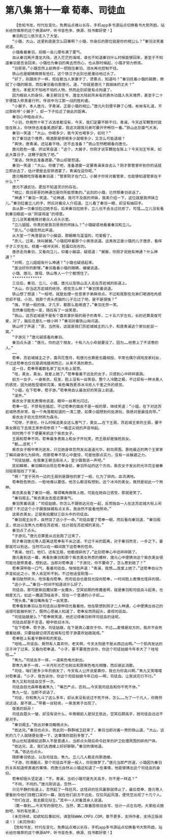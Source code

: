 # 第八集 第十一章 荀奉、司徒血
        【告知书友，时代在变化，免费站点难以长存，手机app多书源站点切换看书大势所趋，站长给你推荐的这个换源APP，听书音色多、换源、找书都好使！】
       秦羽和立儿依次走入了大堂。
       “小璐，大山，这里到底是怎么回事啊？小璐，你身后的那位就是你的相公么？”秦羽淡笑着说道。
       小璐看着秦羽，双眼一会儿便布满了雾气。
       自从秦羽离开潜龙大陆，进入茫茫的海域，谁也不知道秦羽什么时候能够回来，甚至于不知道秦羽是否会回来，小璐也为秦羽的离去而伤心，也从那时候起，小璐才努力修炼。
       “羽哥哥。”小璐忽然上前两步一把抱住秦羽，泪水再也控制不住。
       铁山也是眼睛微微有些红，这个铁汉子此刻也是激动地过头了。
       “好了，别跟孩子一样，现在都当人家妻子了，贤惠点，知道吗？”秦羽抚着小璐的肩膀，擦拭了小璐的眼泪，而后秦羽看向那唐元，道，“你就是唐元？我妹妹的丈夫？”
       唐元，本是天不怕地不怕的人物，然而此刻却是有点拘谨了。
       因为眼前人的身份，秦王朝羽王爷，潜龙大陆前所未有的靠外功踏入先天境界，甚至于二十岁便踏入修真者行列，传说中乌江那一战的胜利者。
       “小舅子，本人唐元，字青澜，正是小璐的相公。”唐元片刻便平静了心情，彬彬有礼道，不过那称呼‘小舅子’，却一下子拉近了彼此的距离。
       秦羽心中暗自点头。
       “小羽，你竟然十年丁点消息都没有，今天，我们定要不醉不归，青澜，今天这军鞭暂时就挂在账上，你快快去准备美酒好宴，我这次跟我兄弟可要开怀畅饮一番。”铁山此刻豪气大发。
       秦羽一笑道：“大山，你喝多少，我今天也喝多少，如何？”
       到了秦羽这个境界，喝酒那是想喝多少就喝多少，又怎么可能退缩？
       “爽快，唐青澜，还站着干啥，还不去准备？”铁山忽然瞪眼看向唐元。
       唐元脸色一僵，挤出笑容道：“这个，大舅子，你刚才说军鞭挂在账上？今天羽王爷来，如此大喜日子，这鞭子就免了吧。”
       “废话，快快去准备酒宴。”铁山却是怒道。
       秦羽一笑道：“大山，你傻了吧，准备酒宴一定要青澜亲自去么？刚才那管家听到你的话就立即出去了，估计便是去安排酒宴了。青澜在逗你呢。”
       唐元略微吃惊看着秦羽道：“管家刚才在门口，小舅子你背对着管家，也能够知道管家在干什么？”
       唐元不通武功，更加不知道灵识的存在。
       “相公，我羽哥哥的神通岂是你所能想象的。”此刻的小璐，已然帮秦羽说话了。
       “神通？”秦羽一笑道，“论神通，我可不及我的师妹，我来介绍一下，这位就是我师妹立儿。”秦羽拉着立儿的手，然后对着众人介绍道。立儿看了秦羽一眼，却没有抽回手。
       自从那一次秦羽拉过她手后，后来秦羽拉她手，立儿也不会太过抗拒了。可惜……立儿没有看到秦羽眼底一丝‘阴谋得逞’的得意。
       立儿淡笑着略微对着众人点头示意。
       “立儿姐姐，你真的是我羽哥哥的师妹么？”小璐疑惑地看着秦羽和立儿。
       “彦儿。”小璐忽然出声道。
       从大堂一个角落冒出个小脑袋，那眼睛乌溜溜的，可爱极了。
       “彦儿，过来，快叫舅舅。”小璐招呼着那个小男孩说道。这男孩正是小璐的儿子唐彦，看样子才三岁左右，梳着一根冲天辨，脸蛋红彤彤的。
       唐彦走向秦羽，又看向立儿，仰着小脑袋，疑惑道：“舅舅，你刚才说她有神通？什么神通？”
       “对啊，立儿姐姐有什么神通？”小璐也疑惑起来。
       “医治好你的断臂。”秦羽看着小璐的眼睛，缓缓说道。
       小璐、唐元、唐母、铁山等人一个个都愣住了。
       *************
       三日后，秦羽、立儿、小璐、唐元以及铁山五人走在苏岩城的街道上。
       “大山，你当这苏岩城的统领，感觉怎么样？”秦羽笑着说道。
       铁山想了想道：“一般吧，就是处理一些官家子弟麻烦点。不过和我那些兄弟们喝酒吃肉感觉却不错，小羽，我那个虎头虎脑的儿子见过了吧，是不是很强？”
       “强，不是一般的强，才几岁，都那么能喝酒了。”秦羽无奈一笑。
       忽然秦羽脸色一变，随后有了一丝笑意。
       “铁山，这苏岩城是不是有个喜欢拿折扇的扇子的青年，二十五六岁左右，长的还算英俊可爱，对了，脑后总是扎一根小辫？”秦羽对着铁山询问道。
       铁山哼了声道：“恩，当然有，这就是我们苏岩城城主的儿子，和唐青澜这个家伙蛇鼠一窝。”
       “子游兄？”唐元疑惑看向秦羽。
       秦羽点头道：“唐元，你的这个朋友，十有八九小命就要没了。因为……他惹上了不该惹的人。”
       ……
       荀奉，苏岩城城主之子，喜风花雪月，和唐元也算是志趣相投，平常也偶尔调戏良家妇女，不过这荀奉也仅仅是调戏嬉闹而已，从来不真的欺负。
       这一日，荀奉带着数名家丁在大街上晃悠。
       “哇，美女，美女。我爱上她了。”荀奉看着不远处的女子，只感到心中砰砰直跳。
       前方一女子，一身紫衣，短发，脸上没有一丝笑容。整个人冷酷之极，不过却有一种冰美人的感觉，因为她脸型堪称完美，紫色嘴唇更添冰冷拒人千里之外的感觉。
       “小姐，在下荀奉，荀子游。”荀奉用自认最友好的笑容上前道。
       “滚开。”
       紫衣女子面无表情地说道，眼中一丝寒光闪过。
       荀奉一怔，不禁有些尴尬，不过荀奉的面皮不是一般的厚，继续笑道：“小姐，在下对这苏岩城熟悉非常，每一个角落都知道的一清二楚，如果小姐想到何处游玩，我绝对是最佳向导。”
       紫衣女子目光忽然转为森冷。
       “哎呀，子游兄，什么时候追美女这么客气了，美女……在下王扇，苏岩城王家的王扇，要不美女跟在下去我王家参观参观？”一略显尖锐的声音响起。
       同时两个手下便要来抓这个紫衣女子。
       王扇和荀奉不同，荀奉最多表面上和女子开玩笑，而王扇却是强抢民女。
       “都……该死！”
       紫衣女子眼中寒光迸发，只见她身体忽然发出道道光华，射向周围。靠他最近的两个王家家丁瞬间身体化为碎肉，而那荀奉不禁心中震惊，可是他那点实力，没有一丝躲避之力。
       “司徒姑娘，在我秦王朝当街杀人，至少跟我说一声吧。”
       犹如瞬移，秦羽瞬间出现在荀奉身前，秦羽所站的这个方向，紫衣女子发出的光华完全被秦羽轻易阻挡了下来。
       “啊！”至于另外一边的王扇则是跟他的家丁一般，化为了碎肉，血流满地。
       荀奉脸色煞白，一脸地难以置信。他怎么都没有想到，这个冰冷的美女，竟然是如此一个煞神。
       紫衣美女看了秦羽一眼，难得嘴角微微上翘，可能在她自己感觉，那就是笑了。
       “秦羽阁主。”紫衣美女态度还算客气。
       秦羽笑着说道：“司徒姑娘，你怎么不跟依达兄在一起，反而独自一人在这苏岩城大街上闲逛呢？不过这个小子跟我妹婿有点关系，我自然不能看他殒命。”
       这紫衣美女，正是紫焰魔狱三巨头中的司徒血。
       “秦羽阁主出手，自然饶了这小子一命。”司徒血瞥了荀奉一眼，而后看向秦羽道，“秦羽阁主，依达以及焦九也都在苏岩城，估计就在苏岩城的某处。”
       秦羽点了点头。
       “子游兄。”唐元总算是从远处跑了过来了。
       刚才秦羽唐元等人距离这荀奉有千米之遥，不过千米的距离，对于秦羽而言，一步之下，霎那就可以到达，当然可以在一瞬间救下这荀奉的性命。
       “青澜，他们，他们，还有王扇，他都成碎肉了。”此刻荀奉心中还砰砰跳了。
       唐元看到这一幕，再看到秦羽和那个紫衣美女熟悉的模样，唐元心中便猜测这个紫衣美女很可能也是修真者，想到这，当即对荀奉道：“子游兄，你不要命了，怎么惹到她了？”
       荀奉深呼吸一口气，看着司徒血，悄悄低声道：“青澜，我想……我爱上她了。”这荀奉自以为声音如此之小，旁人肯定听不到。不过他话音刚落——
       秦羽陡然转头，吃惊看向荀奉。而司徒血也是目光投向荀奉，一时间脸上表情也怪异的很。
       “这小子……”秦羽一时间不知道说什么好了。
       司徒血，那可是紫焰魔狱第一女魔头，空冥前期的修魔者啊，就是秦羽和司徒血斗起来，也相差无几，如此一魔道顶级高手，现在一个普通的小子却……
       “愣头青。”秦羽嘴角有了一丝笑意。
       荀奉看到秦羽以及司徒血以那种目光看着他，他在联想到刚才二人神通，心中便猜出自己的话很可能被听到了。既然心思被人知道了，荀奉反而昂起头，直视司徒血。
       “司徒姑娘是么？”荀奉微笑道，他还记得秦羽称呼司徒血的话呢。
       司徒血却是不言语，眼中依旧冰冷。
       “在下荀奉，荀子游，司徒姑娘，在下是真心喜欢于你。不过……爱情是双方的，我并不会死缠着姑娘，只要姑娘记得苏岩城有位荀子游喜欢姑娘就成。”
       荀奉脸上有着平静祥和的笑容。
       “哈哈……司徒血，竟然有人喜欢你，老天啊，今天太阳是不是从西边出啊。”一个肌肉发达的汉子冲了过来，又看向荀奉道，“小子，要不要我告诉你，你这个司徒姑娘今年多大了？哇哈哈……”
       “焦九。”司徒血手一挥，一道紫色电光射出。
       那焦九单手一挥，一半月形光芒也射出和那紫色电光相撞，而后彼此消散。
       “司徒，咱们是多少年的朋友了，今天有人公开说爱慕你，我也为你高兴啊。”焦九又笑嘻嘻对荀奉道，“小子，我告诉你，你这个司徒姑娘今年已经——啊，司徒血，让我说完行不行。”
       焦九又和司徒血交手一次。
       司徒血目光森寒看着焦九：“嘴巴严点，否则……今天我司徒血和你不死不休。”
       焦九一怔，当即不说话了。
       “司徒，你和焦九斗了这么多年，却从来没有说过不死不休，怎么……为了一个凡人，你竟然说这话，是不是……”带着一丝轻佻，一紫发男子出现了。
       俊美的妖异！
       司徒血眉头一皱，却没有说什么，毕竟眼前人是狱王依达，空冥后期高手，她司徒血远远不是对手。
       “秦羽阁主。”依达对秦羽略微点头。
       “依达兄。”秦羽也点头，而此刻一群群城卫赶来了，秦羽当即对着一旁的铁山道，“大山，这死的几个人就随便处理一下，这事情你就别多管了。”
       铁山也知道眼前这群人不是普通人，当即点头随后命令赶来的护卫处理周围的碎肉尸体。
       “依达兄，走，我们去酒楼上好好聊聊。”秦羽热情地道。
       “请。”依达也点头。
       随即秦羽依达，以及司徒血、焦九、立儿几人都走向那酒楼。
       “子游，你清醒点，那个司徒血不是一般人，你别做梦了。”唐元当即严厉道，小璐因为秦羽的关系知道修真者的事情，而唐元自然从小璐这知道了一些事情，他能够猜出这个司徒血的身份。
       荀奉却摇头坚定道：“不。青澜，当初小璐可是先天高手，你不是一样追？”
       “不同，不同的。”唐元刚说话，忽然——
       只见平静的街道上，忽然起了一阵狂风，这怪异的狂风霎那就停止了，最后荀奉、唐元等人便看到令他们目瞪口呆的一幕，就在他们前方不远处，仅仅风起风落，便凭空出现了十几个人。
       “你们在这，我去觐见狱王。”其中一人对着其余人说道。
       （第一章到……今天写的很吃力，当然，第二章番茄依旧会写，估计一点左右吧。大家给点鼓励吧，写的有些累。）
       (未完待续，如欲知后事如何，请登陆WWW.CMFU.COM，章节更多，支持作者，支持正版阅读！)（未完待续）
       【告知书友，时代在变化，免费站点难以长存，手机app多书源站点切换看书大势所趋，站长给你推荐的这个换源APP，听书音色多、换源、找书都好使！】